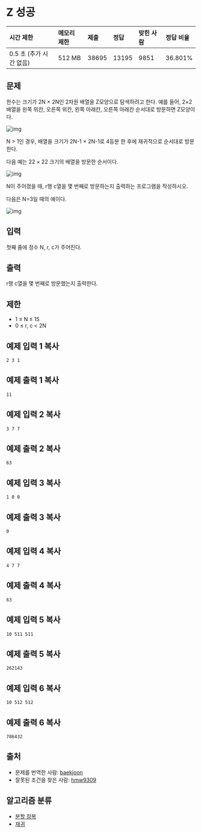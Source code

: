 # Z 성공

| 시간 제한               | 메모리 제한 | 제출  | 정답  | 맞힌 사람 | 정답 비율 |
| :---------------------- | :---------- | :---- | :---- | :-------- | :-------- |
| 0.5 초 (추가 시간 없음) | 512 MB      | 38695 | 13195 | 9851      | 36.801%   |

## 문제

한수는 크기가 2N × 2N인 2차원 배열을 Z모양으로 탐색하려고 한다. 예를 들어, 2×2배열을 왼쪽 위칸, 오른쪽 위칸, 왼쪽 아래칸, 오른쪽 아래칸 순서대로 방문하면 Z모양이다.

![img](https://upload.acmicpc.net/21c73b56-5a91-43aa-b71f-9b74925c0adc/-/preview/)

N > 1인 경우, 배열을 크기가 2N-1 × 2N-1로 4등분 한 후에 재귀적으로 순서대로 방문한다.

다음 예는 22 × 22 크기의 배열을 방문한 순서이다.

![img](https://upload.acmicpc.net/adc7cfae-e84d-4d5c-af8e-ee011f8fff8f/-/preview/)

N이 주어졌을 때, r행 c열을 몇 번째로 방문하는지 출력하는 프로그램을 작성하시오.

다음은 N=3일 때의 예이다.

![img](https://upload.acmicpc.net/d3e84bb7-9424-4764-ad3a-811e7fcbd53f/-/preview/)

## 입력

첫째 줄에 정수 N, r, c가 주어진다.

## 출력

r행 c열을 몇 번째로 방문했는지 출력한다.

## 제한

- 1 ≤ N ≤ 15
- 0 ≤ r, c < 2N

## 예제 입력 1 복사

```
2 3 1
```

## 예제 출력 1 복사

```
11
```

## 예제 입력 2 복사

```
3 7 7
```

## 예제 출력 2 복사

```
63
```

## 예제 입력 3 복사

```
1 0 0
```

## 예제 출력 3 복사

```
0
```

## 예제 입력 4 복사

```
4 7 7
```

## 예제 출력 4 복사

```
63
```

## 예제 입력 5 복사

```
10 511 511
```

## 예제 출력 5 복사

```
262143
```

## 예제 입력 6 복사

```
10 512 512
```

## 예제 출력 6 복사

```
786432
```

## 출처

- 문제를 번역한 사람: [baekjoon](https://www.acmicpc.net/user/baekjoon)
- 잘못된 조건을 찾은 사람: [hmw9309](https://www.acmicpc.net/user/hmw9309)

## 알고리즘 분류

- [분할 정복](https://www.acmicpc.net/problem/tag/24)
- [재귀](https://www.acmicpc.net/problem/tag/62)